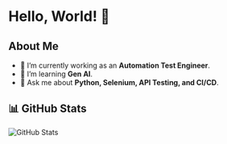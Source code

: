 # Hello, World! 👋

## About Me
- 🔭 I’m currently working as an **Automation Test Engineer**.
- 🌱 I’m learning **Gen AI**.
- 💬 Ask me about **Python, Selenium, API Testing, and CI/CD**.

## 📊 GitHub Stats
![GitHub Stats](https://github-readme-stats.vercel.app/api?username=your-github-username&show_icons=true&theme=radical)
